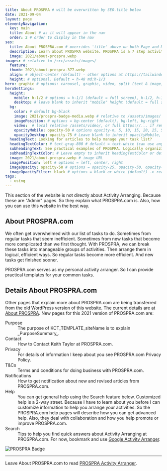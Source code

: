 ```yaml
---
title: About PROSPRA # will be overwritten by SEO.title below
date: 2021-09-04
layout: page
eleventyNavigation:
  key: main
  title: About # as it will appear in the nav
  order: 2 # order to display in the nav
seo:
  title: About PROSPRA.com # overrides 'title' above on both Page and META
  description: Learn about PROSPRA website. PROSPRA is a 7 step activity arranging tool for simple projects. See how the website helps you learn. Manage your tasks better now.
  image: 2021/about-prospra.webp
images: # relative to /src/assets/images/
  feature:
  thumb: 2021/about-prospra-377.webp
  align: # object-center (default) - other options at https://tailwindcss.com/docs/object-position
  height: # optional. Default = h-48 md:h-1/3
hero: graphic # options: carousel, graphic, video, split (text & image)
heroSettings:
  height:
    mobile: h-1/2 # options = h-1/1 (default = full screen), h-1/2, h-1/3, h-3/4, h-9/10, h-48 (12rem, 192px), h-56 (14rem, 224px), h-64 (16rem, 256px)
    desktop: # leave blank to inherit "mobile" height (default = full screen)
  bg:
    color: # default bg-black
    image: 2021/prospra-badge-media.webp # relative to /assets/images/
    imagePosition: # options = bg-center (default), bg-left, bg-right
    video:  # local relative /assets/video/, or full https://... if remote?
    opacityMobile: opacity-50 # options opacity-n, 5, 10, 15, 20, 25, 50, 75, 100 (default)
    opacityDesktop: opacity-75 # Leave blank to inherit opacityMobile, use same options as opacityMobile
  headingText: Looking for articles to help manage your task list?
  headingTextColor: # text-gray-800 # default = text-white (can use any TailwindCSS text-[color]-[xxx])
  subheadingText: See practical examples of PROSPRA. Logically organizing activities for less worry and more time.
  subheadingTextColor: # Leave empty to inherit headingTextColor or default (text-white) or use any text-[color]-[xxx]
  image: 2021/about-prospra.webp # image URL
  imagePosition: left # options = left, center, right
  imageOpacity: opacity-50 # options = opacity-25, opacity-50, opacity-75, opacity-100 (default)
  imageOpacityFilter: black # options = black or white (default) -> really depends on your background image
tags:
  - using
---
```


This section of the website is not directly about Activity Arranging. Because these are "Admin" pages. So they explain what PROSPRA.com is. Also, how you can use this website in the best way.

<h2 id="overview">About PROSPRA.com</h2>

We often get overwhelmed with our list of tasks to do. Sometimes from regular tasks that seem inefficient. Sometimes from new tasks that become more complicated than we first thought. With PROSPRA, we can break these tasks into manageable groups of activities. Then arrange them in logical, efficient ways. So regular tasks become more efficient. And new tasks get finished sooner.

PROSPRA.com serves as my personal activity arranger. So I can provide practical templates for your common tasks.

<h2 id="details">Details About PROSPRA.com</h2>

Other pages that explain more about PROSPRA.com are being transferred from the old WordPress version of this website. The current details are at <a href="https://prospra.com/about-prospra/">About PROSPRA</a>. New pages for this 2021 version of PROSPRA.com are:
<dl>
<dt id="intent">Purpose </dt><dd>The purpose of KCT_TEMPLATE_siteName is to explain _PurposeSummary_.</dd>
<dt id="contact">Contact </a></dt><dd>How to Contact Keith Taylor at PROSPRA.com.</dd>
<dt id="privacy">Privacy </dt><dd>For details of information I keep about you see PROSPRA.com Privacy Policy.</dd>
<dt id="terms">T&Cs </dt><dd>Terms and conditions for doing business with PROSPRA.com.</dd>
<dt id="updates">Notifications </dt><dd>How to get notification about new and revised articles from PROSPRA.com.</dd>
<dt id="help">Help </dt><dd>You can get general help using the Search feature below. Customized help is a 2-way street. Because I have to learn about you before I can customize information to help you arrange your activities. So the PROSPRA.com help pages will describe how you can get advanced help. Also, they deal with collaboration and how you help promote or improve PROSPRA.com.</dd>
<dt id="search">Search </dt><dd>Tips to help you find quick answers about Activity Arranging at PROSPRA.com. For now, bookmark and use <a href="https://cse.google.com/cse?cx=2bf1e05c3c5da97fa">Google Activity Arranger</a>.</dd>
</dl>
<img src="/assets/images/2021/about-prospra.webp" alt="PROSPRA Badge" />


<hr />

Leave About PROSPRA.com to read <a href="/">PROSPRA Activity Arranger</a>.
